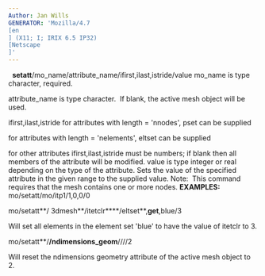```yaml
---
Author: Jan Wills
GENERATOR: 'Mozilla/4.7 
[en
] (X11; I; IRIX 6.5 IP32) 
[Netscape
]'
---
```


 
**setatt**/mo\_name/attribute\_name/ifirst,ilast,istride/value
mo\_name is type character, required.

attribute\_name is type character.  If blank, the active mesh object
will be used.

ifirst,ilast,istride
for attributes with length = 'nnodes', pset can be supplied

for attributes with length = 'nelements', eltset can be supplied

for other attributes ifirst,ilast,istride must be numbers; if blank then
all members of the attribute will be modified.
value is type integer or real depending on the type of the attribute.
Sets the value of the specified attribute in the given range to the
supplied value.
Note:  This command requires that the mesh contains one or more nodes.
**EXAMPLES:**
mo/setatt/mo/itp1/1,0,0/0

mo/setatt**/ 3dmesh**/itetclr****/eltset**,**get**,blue/3

Will set all elements in the element set 'blue' to have the value of
itetclr to 3.

mo/setatt**/**/ndimensions\_geom**////2

Will reset the ndimensions geometry attribute of the active mesh object
to 2.
